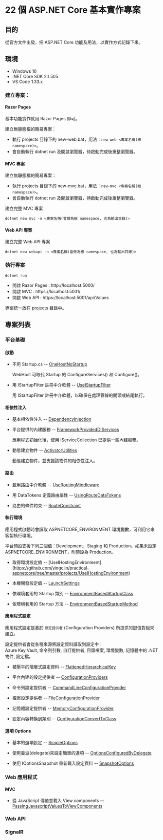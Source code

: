 # 22 個 ASP&#x2E;NET Core 基本實作專案

## 目的
從官方文件出發，把 ASP&#x2E;NET Core 功能及用法，以實作方式記錄下來。

## 環境

* Windows 10
* .NET Core SDK 2.1.505
* VS Code 1.33.x

### 建立專案：

#### Razor Pages

基本功能實作就用 Razor Pages 即可。

建立無靜態檔的簡易專案：
* 執行 projects 目錄下的 new-web.bat，用法：`new-web <專案名稱(根 namespace)>`。
* 會自動執行 dotnet run 及開啟瀏覽器，待啟動完成後重整瀏覽器。

#### MVC 專案

建立無靜態檔的簡易專案：
* 執行 projects 目錄下的 new-mvc.bat，用法：`new-mvc <專案名稱(根 namespace)>`。
* 會自動執行 dotnet run 及開啟瀏覽器，待啟動完成後重整瀏覽器。

建立完整 MVC 專案
```
dotnet new mvc -n <專案名稱(會做為根 namespace, 也為輸出目錄)>
```

#### Web API 專案

建立完整 Web API 專案
```
dotnet new webapi -n <專案名稱(會做為根 namespace, 也為輸出目錄)>
```

### 執行專案
```
dotnet run
```

* 開啟 Razor Pages : http://localhost:5000/
* 開啟 MVC : https://localhost:5001/
* 開啟 Web API : https://localhost:5001/api/Values

專案統一放在 projects 目錄中。

## 專案列表

### 平台基礎

#### 啟動

* 不用 Startup.cs -- 
[OneHostNoStartup](https://github.com/yingclin/practical-aspnetcore/tree/master/projects/OneHostNoStartup)

    WebHost 可取代 Startup 的 ConfigureServices() 和 Configure()。

* 用 IStartupFilter 註冊中介軟體 -- 
[UseIStartupFilter](https://github.com/yingclin/practical-aspnetcore/tree/master/projects/UseIStartupFilter)

    用 IStartupFilter 註冊中介軟體，以確保在處理管線的開頭或結尾執行。   

#### 相依性注入

* 基本相依性注入 -- 
[DependencyInjection](https://github.com/yingclin/practical-aspnetcore/tree/master/projects/DependencyInjection)

* 平台提供的內建服務 -- 
[FrameworkProvidedDIServices](https://github.com/yingclin/practical-aspnetcore/tree/master/projects/FrameworkProvidedDIServices)

    應用程式初始化後，使用 IServiceCollection 已提供一些內建服務。

* 動態建立物件 -- 
[ActivatorUtilities](https://github.com/yingclin/practical-aspnetcore/tree/master/projects/ActivatorUtilities)

    動態建立物件，並支援該物件的相依性注入。

#### 路由

* 啟用路由中介軟體 -- 
[UseRoutingMiddleware](https://github.com/yingclin/practical-aspnetcore/tree/master/projects/UseRoutingMiddleware)

* 用 DataTokens 定義路由屬性 -- 
[UsingRouteDataTokens](https://github.com/yingclin/practical-aspnetcore/tree/master/projects/UsingRouteDataTokens)  

* 路由的條件約束 -- 
[RouteConstraint](https://github.com/yingclin/practical-aspnetcore/tree/master/projects/RouteConstraint)  

#### 執行環境

應用程式啟動時會讀取 ASPNETCORE_ENVIRONMENT 環境變數，可利用它來客製執行環境。

平台預設支援下列三個值：Development、Staging 和 Production。如果未設定 ASPNETCORE_ENVIRONMENT，則預設為 Production。

* 取得環境設定值 -- 
[UseIHostingEnvironment] (https://github.com/yingclin/practical-aspnetcore/tree/master/projects/UseIHostingEnvironment)

* 本機開發設定值 -- 
[LaunchSettings](https://github.com/yingclin/practical-aspnetcore/tree/master/projects/LaunchSettings)

* 依環境套用的 Startup 類別 -- 
[EnvironmentBasedStartupClass](https://github.com/yingclin/practical-aspnetcore/tree/master/projects/EnvironmentBasedStartupClass)

* 依環境套用的 Startup 方法 -- 
[EnvironmentBasedStartupMethod](https://github.com/yingclin/practical-aspnetcore/tree/master/projects/EnvironmentBasedStartupMethod)

#### 應用程式設定

應用程式設定是基於 `設定提供者` (Configuration Providers) 所提供的鍵值對組來建立。

設定提供者會從各種來源將設定資料讀取到設定中：  
Azure Key Vault, 命令列引數, 自訂提供者, 
目錄檔案, 環境變數, 記憶體中的 .NET 物件, 設定檔。

* 被壓平的階層式設定資料 -- 
[FlattenedHierarchicalKey](https://github.com/yingclin/practical-aspnetcore/tree/master/projects/FlattenedHierarchicalKey)

* 平台內建的設定提供者 -- 
[ConfigurationProviders](https://github.com/yingclin/practical-aspnetcore/tree/master/projects/ConfigurationProviders)

* 命令列設定提供者 -- 
[CommandLineConfigurationProvider](https://github.com/yingclin/practical-aspnetcore/tree/master/projects/CommandLineConfigurationProvider)

* 檔案設定提供者 -- 
[FileConfigurationProvider](https://github.com/yingclin/practical-aspnetcore/tree/master/projects/FileConfigurationProvider)

* 記憶體設定提供者 -- 
[MemoryConfigurationProvider](https://github.com/yingclin/practical-aspnetcore/tree/master/projects/MemoryConfigurationProvider)

* 設定內容轉換到類別 -- 
[ConfigurationConvertToClass](https://github.com/yingclin/practical-aspnetcore/tree/master/projects/ConfigurationConvertToClass)

#### 選項 Options

* 基本的選項設定 --
[SimpleOptions](https://github.com/yingclin/practical-aspnetcore/tree/master/projects/SimpleOptions)

* 使用委派(delegate)來設定簡單的選項 --
[OptionsConfiguredByDelegate](https://github.com/yingclin/practical-aspnetcore/tree/master/projects/OptionsConfiguredByDelegate)

* 使用 IOptionsSnapshot 重新載入設定資料 --
[SnapshotOptions](https://github.com/yingclin/practical-aspnetcore/tree/master/projects/SnapshotOptions)


### Web 應用程式

#### MVC

* 從 JavaScript 傳值並載入 View components -- 
[PassingJavascriptValuesToViewComponents](https://github.com/yingclin/practical-aspnetcore/tree/master/projects/PassingJavascriptValuesToViewComponents)

### Web API

### SignalR

